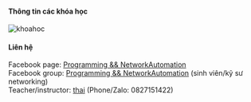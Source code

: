 #### Thông tin các khóa học
![khoahoc](https://scontent.fhan14-2.fna.fbcdn.net/v/t1.6435-9/182311216_149811760486351_4976123064891396562_n.jpg?_nc_cat=108&ccb=1-3&_nc_sid=730e14&_nc_ohc=xTXUVKjgdeMAX8Xb1yw&_nc_ht=scontent.fhan14-2.fna&oh=4632dfd913d680f92bff61c8a2e76fcc&oe=60D75C64)                
          

#### Liên hệ
Facebook page: [Programming && NetworkAutomation](https://www.facebook.com/programmingna2001/)     
Facebook group: [Programming && NetworkAutomation](https://www.facebook.com/groups/programmingna2001/) (sinh viên/kỹ sư networking)              
Teacher/instructor: [thai](https://www.facebook.com/thaiquocvo2001) (Phone/Zalo: 0827151422)                                      
